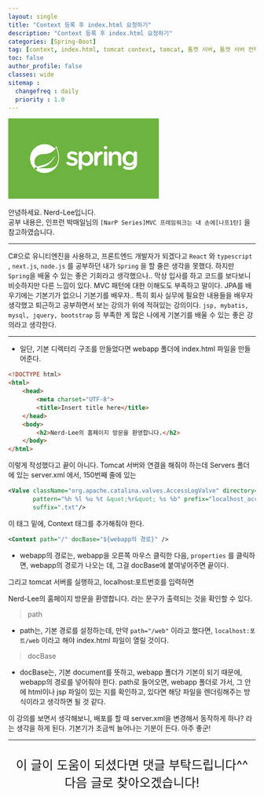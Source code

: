 ```yaml
---
layout: single
title: "Context 등록 후 index.html 요청하기"
description: "Context 등록 후 index.html 요청하기"
categories: [Spring-Boot]
tag: [context, index.html, tomcat context, tomcat, 톰캣 서버, 톰캣 서버 컨텍스트 등록]
toc: false
author_profile: false
classes: wide
sitemap :
  changefreq : daily
  priority : 1.0
---
```


![](/assets/img/etc/javaspring.png)

안녕하세요. Nerd-Lee입니다.<br>
공부 내용은, 인프런 박매일님의
`[NarP Series]MVC 프레임워크는 내 손에[나프1탄]` 을 참고하였습니다.

---

C#으로 유니티엔진을 사용하고, 프론트엔드 개발자가 되겠다고
`React` 와 `typescript` , `next.js`, `node.js` 를 공부하던 내가
`Spring` 을 할 줄은 생각을 못했다. 
하지만 `Spring`을 배울 수 있는 좋은 기회라고 생각했으나..
막상 입사를 하고 코드를 보다보니 비슷하지만 다른 느낌이 있다.
MVC 패턴에 대한 이해도도 부족하고 말이다.
JPA를 배우기에는 기본기가 없으니 기본기를 배우자..
특히 회사 실무에 필요한 내용들을 배우자 생각했고
퇴근하고 공부하면서 보는 강의가 위에 적혀있는 강의이다.
`jsp, mybatis, mysql, jquery, bootstrap` 등 부족한 게 많은 나에게 기본기를 배울 수 있는 좋은 강의라고 생각한다.

---

- 일단, 기본 디렉터리 구조를 만들었다면 webapp 폴더에 index.html 파일을 만들어준다.

```html
<!DOCTYPE html>
<html>
	<head>
		<meta charset="UTF-8">
		<title>Insert title here</title>
	</head>
	<body>
		<h2>Nerd-Lee의 홈페이지 방문을 환영합니다.</h2>
	</body>
</html>
```

이렇게 작성했다고 끝이 아니다. Tomcat 서버와 연결을 해줘야 하는데
Servers 폴더에 있는 server.xml 에서, 150번째 줄에 있는
```xml
<Valve className="org.apache.catalina.valves.AccessLogValve" directory="logs" 
       pattern="%h %l %u %t &quot;%r&quot; %s %b" prefix="localhost_access_log" 
       suffix=".txt"/>
```
이 태그 밑에, Context 태그를 추가해줘야 한다.

```xml
<Context path="/" docBase="${webapp의 경로}" />
```

- webapp의 경로는, webapp을 오른쪽 마우스 클릭한 다음, `properties` 를 클릭하면, webapp의 경로가 나오는 데, 그걸 docBase에 붙여넣어주면 끝이다.

그리고 tomcat 서버를 실행하고, localhost:포트번호를 입력하면

Nerd-Lee의 홈페이지 방문을 환영합니다. 라는 문구가 출력되는 것을 확인할 수 있다.

> path

- path는, 기본 경로를 설정하는데, 만약 `path="/web"` 이라고 했다면, `localhost:포트/web` 이라고 해야 index.html 파일이 열릴 것이다.

> docBase

- docBase는, 기본 document를 뜻하고, webapp 폴더가 기본이 되기 때문에, webapp의 경로를 넣어줘야 한다. path로 들어오면, webapp 폴더로 가서, 그 안에 html이나 jsp 파일이 있는 지를 확인하고, 있다면 해당 파일을 렌더링해주는 방식이라고 생각하면 될 것 같다.


이 강의를 보면서 생각해보니, 배포를 할 때 server.xml을 변경해서 동작하게 하나? 라는 생각을 하게 된다. 기본기가 조금씩 늘어나는 기분이 든다. 아주 좋군!

---

<br>

<div style="font-size:25px; text-align:center">
이 글이 도움이 되셨다면 댓글 부탁드립니다^^<br>
다음 글로 찾아오겠습니다!

</div>
